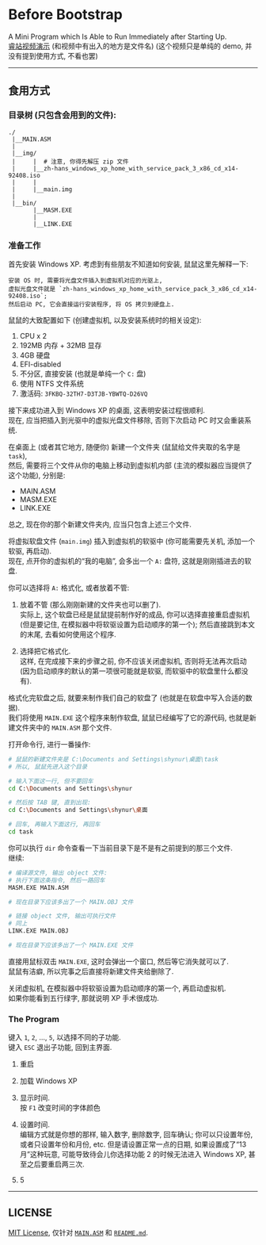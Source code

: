# Before Bootstrap

A Mini Program which Is Able to Run Immediately after Starting Up.  <br>
[睿站视频演示](https://www.bilibili.com/video/BV15L411w7kU?share_source=copy_web "反转了, 我不是嘉心糖, 我是雏草姬") (和视频中有出入的地方是文件名) (这个视频只是单纯的 demo, 并没有提到使用方式, 不看也罢)

________________________________________

## 食用方式

### 目录树 (只包含会用到的文件):

```
./
 |__MAIN.ASM
 |
 |__img/
 |     |  # 注意, 你得先解压 zip 文件
 |     |__zh-hans_windows_xp_home_with_service_pack_3_x86_cd_x14-92408.iso
 |     |
 |     |__main.img
 |
 |__bin/
       |__MASM.EXE
       |
       |__LINK.EXE
```

### 准备工作

首先安装 Windows XP.  考虑到有些朋友不知道如何安装, 鼠鼠这里先解释一下:

    安装 OS 时, 需要将光盘文件插入到虚拟机对应的光驱上,
    虚拟光盘文件就是 `zh-hans_windows_xp_home_with_service_pack_3_x86_cd_x14-92408.iso`;
    然后启动 PC, 它会直接运行安装程序, 将 OS 拷贝到硬盘上.

鼠鼠的大致配置如下 (创建虚拟机, 以及安装系统时的相关设定):

1. CPU x 2
2. 192MB 内存 + 32MB 显存
3. 4GB 硬盘
4. EFI-disabled
5. 不分区, 直接安装 (也就是单纯一个 `C:` 盘)
6. 使用 NTFS 文件系统
7. 激活码: `3FKBQ-32TH7-D3TJB-YBWTQ-D26VQ`

接下来成功进入到 Windows XP 的桌面, 这表明安装过程很顺利.  <br>
现在, 应当把插入到光驱中的虚拟光盘文件移除, 否则下次启动 PC 时又会重装系统.

在桌面上 (或者其它地方, 随便你) 新建一个文件夹 (鼠鼠给文件夹取的名字是 `task`), <br>
然后, 需要将三个文件从你的电脑上移动到虚拟机内部 (主流的模拟器应当提供了这个功能), 分别是:

- MAIN.ASM
- MASM.EXE
- LINK.EXE

总之, 现在你的那个新建文件夹内, 应当只包含上述三个文件.

将虚拟软盘文件 (`main.img`) 插入到虚拟机的软驱中 (你可能需要先关机, 添加一个软驱, 再启动).  <br>
现在, 点开你的虚拟机的“我的电脑”, 会多出一个 `A:` 盘符, 这就是刚刚插进去的软盘.  <br>

你可以选择将 `A:` 格式化, 或者放着不管:

1. 放着不管 (那么刚刚新建的文件夹也可以删了).  
    实际上, 这个软盘已经是鼠鼠提前制作好的成品, 你可以选择直接重启虚拟机 (但是要记住, 在模拟器中将软驱设置为启动顺序的第一个); 
    然后直接跳到本文的末尾, 去看如何使用这个程序.
   
2. 选择把它格式化.  
    这样, 在完成接下来的步骤之前, 你不应该关闭虚拟机, 否则将无法再次启动 (因为启动顺序的默认的第一项很可能就是软驱, 而软驱中的软盘里什么都没有).

格式化完软盘之后, 就要来制作我们自己的软盘了 (也就是在软盘中写入合适的数据).  <br>
我们将使用 `MAIN.EXE` 这个程序来制作软盘, 鼠鼠已经编写了它的源代码, 也就是新建文件夹中的 `MAIN.ASM` 那个文件.

打开命令行, 进行一番操作:

```bash
# 鼠鼠的新建文件夹是 C:\Documents and Settings\shynur\桌面\task
# 所以, 鼠鼠先进入这个目录

# 输入下面这一行, 但不要回车
cd C:\Documents and Settings\shynur

# 然后按 TAB 键, 直到出现:
cd C:\Documents and Settings\shynur\桌面

# 回车, 再输入下面这行, 再回车
cd task
```

你可以执行 `dir` 命令查看一下当前目录下是不是有之前提到的那三个文件.  <br>
继续:

```bash
# 编译源文件, 输出 object 文件:
# 执行下面这条指令, 然后一路回车
MASM.EXE MAIN.ASM

# 现在目录下应该多出了一个 MAIN.OBJ 文件

# 链接 object 文件, 输出可执行文件
# 同上
LINK.EXE MAIN.OBJ

# 现在目录下应该多出了一个 MAIN.EXE 文件
```

直接用鼠标双击 `MAIN.EXE`, 这时会弹出一个窗口, 然后等它消失就可以了.  <br>
鼠鼠有洁癖, 所以完事之后直接将新建文件夹给删除了.

关闭虚拟机, 在模拟器中将软驱设置为启动顺序的第一个, 再启动虚拟机.  <br>
如果你能看到五行绿字, 那就说明 XP 手术很成功.

### The Program

键入 `1`, `2`, ..., `5`, 以选择不同的子功能.  <br>
键入 `ESC` 退出子功能, 回到主界面.

1. 重启

2. 加载 Windows XP

3. 显示时间.  
    按 `F1` 改变时间的字体颜色

4. 设置时间.  
    编辑方式就是你想的那样, 输入数字, 删除数字, 回车确认; 你可以只设置年份, 或者只设置年份和月份, etc.
    但是请设置正常一点的日期, 如果设置成了“13月”这种玩意, 可能导致待会儿你选择功能 2 的时候无法进入 Windows XP, 甚至之后要重启两三次.
    
5. 5

________________________________________

## LICENSE

[MIT License](./LICENSE), 仅针对 [`MAIN.ASM`](./MAIN.ASM) 和 [`README.md`](./README.md).
